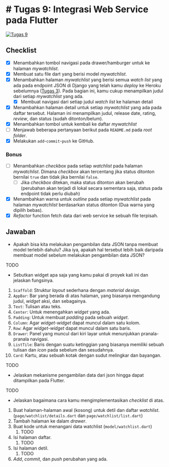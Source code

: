 # # Tugas 9: Integrasi Web Service pada Flutter

[![Tugas 9](https://img.shields.io/badge/assignment-Tugas%209-blue)](https://pbp-fasilkom-ui.github.io/ganjil-2023/assignments/tugas/tugas-9)

## Checklist

- [x] Menambahkan tombol navigasi pada drawer/hamburger untuk ke halaman *mywatchlist*.
- [x] Membuat satu file dart yang berisi model *mywatchlist*.
- [x] Menambahkan halaman *mywatchlist* yang berisi semua *watch list* yang ada pada endpoint JSON di Django yang telah kamu *deploy* ke Heroku sebelumnya ([Tugas 3](https://pbp-fasilkom-ui.github.io/ganjil-2023/assignments/tugas/tugas-3/)). Pada bagian ini, kamu cukup menampilkan judul dari setiap *mywatchlist* yang ada.
  - [x] Membuat navigasi dari setiap judul *watch list* ke halaman detail
- [x] Menambahkan halaman detail untuk setiap *mywatchlist* yang ada pada daftar tersebut. Halaman ini menampilkan judul, release date, rating, *review*, dan status (sudah ditonton/belum).
- [x] Menambahkan tombol untuk kembali ke daftar *mywatchlist*
- [ ] Menjawab beberapa pertanyaan berikut pada `README.md` pada *root folder*.
- [x] Melakukan `add`-`commit`-`push` ke GitHub.

### Bonus

- [ ] Menambahkan *checkbox* pada setiap *watchlist* pada halaman *mywatchlist*. Dimana *checkbox* akan tercentang jika status ditonton bernilai `true` dan tidak jika bernilai `false`.
  - [ ] Jika *checkbox* ditekan, maka status ditonton akan berubah (perubahan akan terjadi di lokal secara sementara saja, status pada endpoint tidak perlu diubah)
- [x] Menambahkan warna untuk *outline* pada setiap *mywatchlist* pada halaman *mywatchlist* berdasarkan status ditonton (Dua warna yang dipilih bebas).
- [x] *Refactor* function fetch data dari web service ke sebuah file terpisah.

## Jawaban

- Apakah bisa kita melakukan pengambilan data JSON tanpa membuat model terlebih dahulu? Jika iya, apakah hal tersebut lebih baik daripada membuat model sebelum melakukan pengambilan data JSON?

TODO

- Sebutkan widget apa saja yang kamu pakai di proyek kali ini dan jelaskan fungsinya.

1. `Scaffold`: Struktur *layout* sederhana dengan *material design*.
2. `AppBar`: Bar yang berada di atas halaman, yang biasanya mengandung judul, *widget* aksi, dan sebagainya. 
3. `Text`: Tulisan atau teks.
4. `Center`: Untuk menengahkan *widget* yang ada.
5. `Padding`: Untuk membuat *padding* pada sebuah *widget*.
6. `Column`: Agar *widget*-*widget* dapat muncul dalam satu kolom.
7. `Row`: Agar *widget*-*widget* dapat muncul dalam satu baris.
8. `Drawer`: Panel yang muncul dari kiri layar untuk menunjukkan pranala-pranala navigasi.
9. `ListTile`: Baris dengan suatu ketinggian yang biasanya memiliki sebuah tulisan dan *icon* pada sebelum dan sesudahnya.
10. `Card`: Kartu, atau sebuah kotak dengan sudut melingkar dan bayangan.

TODO

- Jelaskan mekanisme pengambilan data dari json hingga dapat ditampilkan pada Flutter.

TODO

- Jelaskan bagaimana cara kamu mengimplementasikan *checklist* di atas.

1. Buat halaman-halaman awal (kosong) untuk detil dan daftar *watchlist*. (`page/watchlist/details.dart` dan `page/watchlist/list.dart`)
3. Tambah halaman ke dalam *drawer*.
2. Buat kode untuk menangani data watchlist (`model/watchlist.dart`)
   1. TODO
4. Isi halaman daftar.
   1. TODO
5. Isi halaman detil.
   1. TODO
6. *Add*, *commit*, dan *push* perubahan yang ada.

